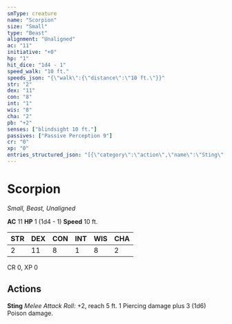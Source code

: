 ```yaml
---
smType: creature
name: "Scorpion"
size: "Small"
type: "Beast"
alignment: "Unaligned"
ac: "11"
initiative: "+0"
hp: "1"
hit_dice: "1d4 - 1"
speed_walk: "10 ft."
speeds_json: "{\"walk\":{\"distance\":\"10 ft.\"}}"
str: "2"
dex: "11"
con: "8"
int: "1"
wis: "8"
cha: "2"
pb: "+2"
senses: ["blindsight 10 ft."]
passives: ["Passive Perception 9"]
cr: "0"
xp: "0"
entries_structured_json: "[{\"category\":\"action\",\"name\":\"Sting\",\"text\":\"*Melee Attack Roll:* +2, reach 5 ft. 1 Piercing damage plus 3 (1d6) Poison damage.\",\"kind\":\"Melee Attack Roll\",\"to_hit\":\"+2\",\"range\":\"5 ft\",\"damage\":\"3 (1d6) Poison\"}]"
---
```


# Scorpion
*Small, Beast, Unaligned*

**AC** 11
**HP** 1 (1d4 - 1)
**Speed** 10 ft.

| STR | DEX | CON | INT | WIS | CHA |
| --- | --- | --- | --- | --- | --- |
| 2 | 11 | 8 | 1 | 8 | 2 |

CR 0, XP 0

## Actions

**Sting**
*Melee Attack Roll:* +2, reach 5 ft. 1 Piercing damage plus 3 (1d6) Poison damage.
